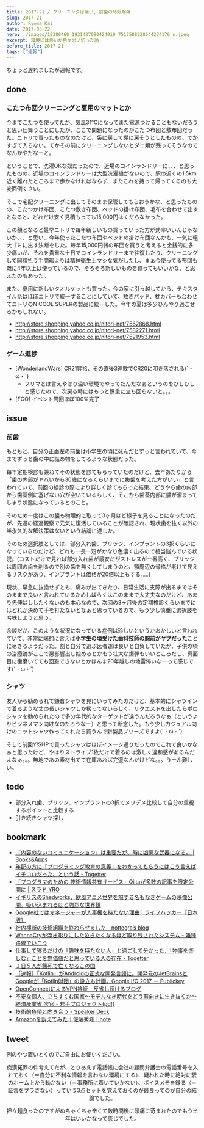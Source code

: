 ```yaml
---
title: 2017-21 / クリーニングは高い, 前歯の時限爆弾
slug: 2017-21
author: Ryoma Kai
date: 2017-05-22
hero: ./images/18380460_1931437090424019_7517588228644274176_n.jpeg
excerpt: 環境には悪いが色々思い切った話
before_title: 2017-21
tags: ["週報"]
---
```


ちょっと遅れましたが週報です。

done
----

###  こたつ布団クリーニングと夏用のマットとか

 今までこたつを使ってたが、気温31℃になってまた電源つけることもないだろうと思い仕舞うことにしたが、ここで問題になったのがこたつ布団と敷布団だった。ニトリで買ったものなのだけど、袋に戻して棚に戻そうとしたものの、でかすぎて入らない。てかその前にクリーニングしないとダニ類が残ってそうなのでなんかやだなーと。
 
 ということで、洗濯OKな奴だったので、近場のコインランドリーに、、、と思ったものの、近場のコインランドリーは大型洗濯機がないので、駅の近くの1.5km近く離れたところまで歩かなければならず、またこれを持って帰ってくるのも大変面倒くさい。
 
 そこで宅配クリーニングに出してそのまま保管してもらおうかな、と思ったものの、こたつかけ布団、こたつ敷き布団、ベッドの掛け布団、毛布を合わせて出すとなると、どれだけ安く見積もっても15,000円はくだらなかった。
 
 この額となると最早ニトリで毎年新しいもの買っていった方が効率いいんじゃないか、、、と思い、今年使ったこたつ布団やベッドの掛け布団なんかも、一気に粗大ゴミに出す決断をした。毎年15,000円弱の布団を買うと考えると金銭的に多少痛いが、それを貴重な土日でコインランドリーまで往復したり、クリーニングして同額払う手間暇よりは精神衛生上マシな気がしたし、まぁ今使ってる布団も既に4年以上は使っているので、そろそろ新しいものを買ってもいいかな、と思えたのもあった。

また、夏用に新しいタオルケットも買った。今の家に引っ越してから、テキスタイル系はほぼニトリで統一することにしていて、敷きパッド、枕カバーも合わせてニトリのN COOL SUPERの製品に統一した。今年の夏は多少ひんやり過ごせるかもしれない。

- http://store.shopping.yahoo.co.jp/nitori-net/7562868.html
- http://store.shopping.yahoo.co.jp/nitori-net/7582271.html
- http://store.shopping.yahoo.co.jp/nitori-net/7521953.html

###  ゲーム進捗

- [WonderlandWars] CR21昇格、その直後3連敗でCR20に叩き落される(´・ω・`)
    - フリマとは言えやはり温い環境でやってたんだなぁというのをひしひしと感じたので、次戻る時にはもっと慎重に立ち回らないと。。。
- [FGO] イベント周回ほぼ100%完了

issue
----

###  前歯

もともと、自分の正面左の前歯は小学生の頃に死んだとずっと言われていて、今までずっと歯の中に詰め物をしてるような状態だった。

毎年定期検診も兼ねてその状態を診てもらっていたのだけど、去年あたりから「歯の内部がヤバいから30歳になるくらいまでに抜歯を考えた方がいい」と言われていて、前回の検診の際により詳しく診てもらった結果、どうやら歯の内部から歯茎側に塞げない穴が空いているらしく、そこから歯茎内部に膿が溜まってしまう状態になっているとのこと。

そのため一度はこの膿も物理的に取って3ヶ月ほど様子を見ることになったのだが、先週の経過観察で元気に復活していることが確認され、現状歯を抜く以外の半永久的な解決策はないという結論に達した。

そのため選択肢としては、部分入れ歯、ブリッジ、インプラントの3択くらいになっているのだけど、どれも一長一短がかなり色濃く出るので相当悩んでいる状況。(コストだけで見れば部分入れ歯が最安だがストレスが一番高く、ブリッジは周囲の歯を削るので別の歯を無くしてしまうのと、顎周辺の骨格が老けて見えるリスクがあり、インプラントは価格が20倍以上もする。。。)

現状、早急に抜歯せずとも、痛みが出てきたり、日常生活に支障が出るまではそのままで良いと言われているためしばらくはこのままで大丈夫なのだけど、あまり先伸ばししたくないのも本心なので、次回の3ヶ月後の定期検診くらいまでにはどれか決めて手を打たないとなぁと思っているので、もう少し慎重に選択肢を吟味しようと思う。

余談だが、このような状況になっている症例は珍しいというかおかしいと言われていて、非常に端的に言えば**小学生の頃受けた歯科技師の腕前がヤブだった**ことに尽きるようだった。割と自分で選ぶ医者運は良いと自負していたが、子供の頃の治療跡がここで悪影響出し始めるとかもう壮大な爆弾もいいところだし、真面目に歯磨いてても回避できないとかほんま20年越しの地雷怖いなーって感じです(´・ω・`)

###  シャツ

友人から勧められて鎌倉シャツを見にいってみたのだけど、基本的にシャツインで着るような丈の長いシャツしか扱ってないらしく、リクエストを出したらポロシャツを勧められたので多分年代的なターゲットが違うんだろうなぁ（というよりビジネスマン向けなのだろうなー）と思って断念した。もう少しカジュアル向けのニットシャツ作ってくれたら買うんで新製品プリーズですよ(´・ω・`)

そして前回Y!SHPで買ったシャツはほぼイメージ通りだったのでこれで良いかなぁと思ったけど、やはりストライプ1枚だけで着るのは激しく違和感があるんだよなぁ。。。無地であの素材出てて在庫あれば完璧なんだけどな。。。うーん難しい。

todo
----

- 部分入れ歯、ブリッジ、インプラントの3択でメリデメ比較して自分の重視するポイントと比較する
- 引き続きシャツ探し

bookmark
----

- [「内容のないコミュニケーション」は重要だが、時に凶悪な武器になる。 | Books&Apps](https://blog.tinect.jp/?p=39564)
- [年配の方に「プログラミング教育の意義」をわかってもらうにはこう言えばイチコロだった、という話 - Togetter](https://togetter.com/li/1109585)
- [「プログラマのための 技術情報共有サービス」Qiitaが多数の記事を限定公開に | スラド YRO](https://yro.srad.jp/story/17/05/12/067229/)
- [イギリスのShedworks、欧風アニメ世界を旅する名もなきゲームの映像公開。吸い込まれるほど強烈な世界観](http://www.gamecast-blog.com/archives/65892739.html)
- [Google社ではマネージャーが人事権を持たない理由 | ライフハッカー［日本版］](https://www.lifehacker.jp/2017/05/170511_google_managers.html)
- [社内横断の技術組織を終わらせました - nottegra’s blog](https://nottegra.hatenablog.com/entry/2017/05/13/014544)
- [WannaCryが浮き彫りにした泣きたくなるほど取り残されたシステム - 雑種路線でいこう](https://masanork.hateblo.jp/entry/20170514/wannacry)
- [仕事して寝るだけの「趣味を持たない人」と過ごして分かった、「物事を楽しむ」ことを無価値だと思っている人の存在 - Togetter](https://togetter.com/li/1110198)
- [１日５人が餓死で亡くなるこの国](https://ironna.jp/article/976)
- [［速報］「Kotlin」がAndroidの正式な開発言語に。開発元のJetBrainsとGoogleが「Kotlin財団」の設立も計画。Google I/O 2017 － Publickey](https://www.publickey1.jp/blog/17/kotlinandroidjetbrainsgooglegoogle_io_2017.html)
- [OpenConnectによるVPN接続 - 反省し続けるブログ](https://amoena.hatenablog.com/entry/2015/11/12/120335)
- [不安な個人、立ちすくむ国家〜モデルなき時代をどう前向きに生き抜くか〜 経済産業省 次官・若手プロジェクト(pdf)](https://www.meti.go.jp/committee/summary/eic0009/pdf/020_02_00.pdf)
- [技術的負債と向き合う - Speaker Deck](https://speakerdeck.com/naoya/ji-shu-de-fu-zhai-toxiang-kihe-u)
- [Amazonを訴えてみた｜佐藤秀峰｜note](https://note.com/shuho_sato/n/n88ae13abaf83)

tweet
----

例のやつ置いとくのでご自由にお使いください。

<Tweet tweetLink="https://twitter.com/legnoh/status/863142347709702145" align="center" />

痴漢冤罪の件考えてたが、とりあえず電話帳に会社の顧問弁護士の電話番号を入れておく（＝自分に不利な情報を言わない環境にする）、疑われた時に絶対に駅のホーム上から動かない（＝事務所に着いていかない）、ボイスメモを録る（＝証言をブラさない）っていう3点セットを覚えておくのが最良ってのが自分の結論でした。

<Tweet tweetLink="https://twitter.com/legnoh/status/864469354255007744" align="center" />
<Tweet tweetLink="https://twitter.com/legnoh/status/864472112207085569" align="center" />

担々麺食ったのですがめちゃくちゃ辛くて数時間後に頭痛に苛まれたのでもう半年はいいかなって感じでした。

<Instagram instagramId="BT-js-ag2wS" />
